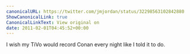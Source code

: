 ```yaml
---
canonicalURL: https://twitter.com/jmjordan/status/32298563102842880
ShowCanonicalLink: true
CanonicalLinkText: View original on
date: 2011-02-01T04:45:52+00:00
---
```

I wish my TiVo would record Conan every night like I told it to do.
